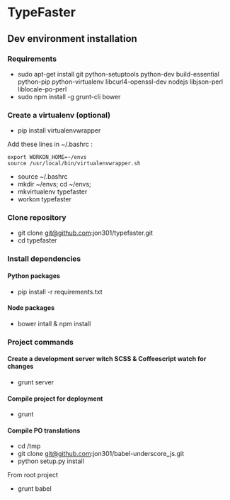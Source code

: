 # TypeFaster

## Dev environment installation

### Requirements

* sudo apt-get install git python-setuptools python-dev build-essential python-pip python-virtualenv libcurl4-openssl-dev nodejs libjson-perl liblocale-po-perl
* sudo npm install -g grunt-cli bower

### Create a virtualenv (optional)

* pip install virtualenvwrapper

Add these lines in ~/.bashrc :

    export WORKON_HOME=~/envs
    source /usr/local/bin/virtualenvwrapper.sh

* source ~/.bashrc
* mkdir ~/envs; cd ~/envs;
* mkvirtualenv typefaster
* workon typefaster

### Clone repository

* git clone git@github.com:jon301/typefaster.git
* cd typefaster

### Install dependencies

####  Python packages

* pip install -r requirements.txt

####  Node packages

* bower intall & npm install

### Project commands

#### Create a development server witch SCSS & Coffeescript watch for changes
* grunt server

#### Compile project for deployment
* grunt

#### Compile PO translations
* cd /tmp
* git clone git@github.com:jon301/babel-underscore_js.git
* python setup.py install

From root project

* grunt babel
